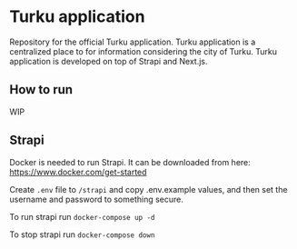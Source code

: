 # Turku application

Repository for the official Turku application.
Turku application is a centralized place to for information considering the city of Turku.
Turku application is developed on top of Strapi and Next.js.

## How to run

WIP

## Strapi

Docker is needed to run Strapi. It can be downloaded from here: https://www.docker.com/get-started

Create `.env` file to `/strapi` and copy .env.example values, and then set the username and password to something secure.

To run strapi run `docker-compose up -d`

To stop strapi run `docker-compose down`

